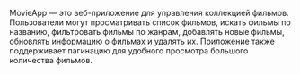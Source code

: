 MovieApp — это веб-приложение для управления коллекцией фильмов. Пользователи могут просматривать список фильмов, искать фильмы по названию, фильтровать фильмы по жанрам, добавлять новые фильмы, обновлять информацию о фильмах и удалять их. Приложение также поддерживает пагинацию для удобного просмотра большого количества фильмов.

